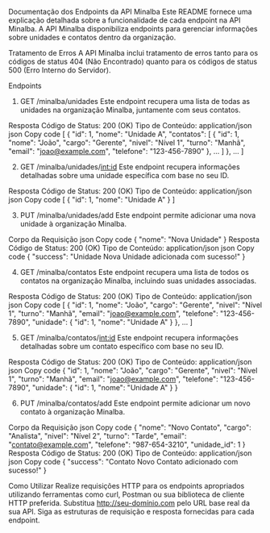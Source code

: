 Documentação dos Endpoints da API Minalba
Este README fornece uma explicação detalhada sobre a funcionalidade de cada endpoint na API Minalba. A API Minalba disponibiliza endpoints para gerenciar informações sobre unidades e contatos dentro da organização.

Tratamento de Erros
A API Minalba inclui tratamento de erros tanto para os códigos de status 404 (Não Encontrado) quanto para os códigos de status 500 (Erro Interno do Servidor).

Endpoints
1. GET /minalba/unidades
Este endpoint recupera uma lista de todas as unidades na organização Minalba, juntamente com seus contatos.

Resposta
Código de Status: 200 (OK)
Tipo de Conteúdo: application/json
json
Copy code
[
    {
        "id": 1,
        "nome": "Unidade A",
        "contatos": [
            {
                "id": 1,
                "nome": "João",
                "cargo": "Gerente",
                "nivel": "Nível 1",
                "turno": "Manhã",
                "email": "joao@example.com",
                "telefone": "123-456-7890"
            },
            ...
        ]
    },
    ...
]

2. GET /minalba/unidades/<int:id>
Este endpoint recupera informações detalhadas sobre uma unidade específica com base no seu ID.

Resposta
Código de Status: 200 (OK)
Tipo de Conteúdo: application/json
json
Copy code
[
    {
        "id": 1,
        "nome": "Unidade A"
    }
]

3. PUT /minalba/unidades/add
Este endpoint permite adicionar uma nova unidade à organização Minalba.

Corpo da Requisição
json
Copy code
{
    "nome": "Nova Unidade"
}
Resposta
Código de Status: 200 (OK)
Tipo de Conteúdo: application/json
json
Copy code
{
    "success": "Unidade Nova Unidade adicionada com sucesso!"
}

4. GET /minalba/contatos
Este endpoint recupera uma lista de todos os contatos na organização Minalba, incluindo suas unidades associadas.

Resposta
Código de Status: 200 (OK)
Tipo de Conteúdo: application/json
json
Copy code
[
    {
        "id": 1,
        "nome": "João",
        "cargo": "Gerente",
        "nivel": "Nível 1",
        "turno": "Manhã",
        "email": "joao@example.com",
        "telefone": "123-456-7890",
        "unidade": {
            "id": 1,
            "nome": "Unidade A"
        }
    },
    ...
]

5. GET /minalba/contatos/<int:id>
Este endpoint recupera informações detalhadas sobre um contato específico com base no seu ID.

Resposta
Código de Status: 200 (OK)
Tipo de Conteúdo: application/json
json
Copy code
{
    "id": 1,
    "nome": "João",
    "cargo": "Gerente",
    "nivel": "Nível 1",
    "turno": "Manhã",
    "email": "joao@example.com",
    "telefone": "123-456-7890",
    "unidade": {
        "id": 1,
        "nome": "Unidade A"
    }
}

6. PUT /minalba/contatos/add
Este endpoint permite adicionar um novo contato à organização Minalba.

Corpo da Requisição
json
Copy code
{
    "nome": "Novo Contato",
    "cargo": "Analista",
    "nivel": "Nível 2",
    "turno": "Tarde",
    "email": "contato@example.com",
    "telefone": "987-654-3210",
    "unidade_id": 1
}
Resposta
Código de Status: 200 (OK)
Tipo de Conteúdo: application/json
json
Copy code
{
    "success": "Contato Novo Contato adicionado com sucesso!"
}

Como Utilizar
Realize requisições HTTP para os endpoints apropriados utilizando ferramentas como curl, Postman ou sua biblioteca de cliente HTTP preferida.
Substitua http://seu-domínio.com pelo URL base real da sua API.
Siga as estruturas de requisição e resposta fornecidas para cada endpoint.